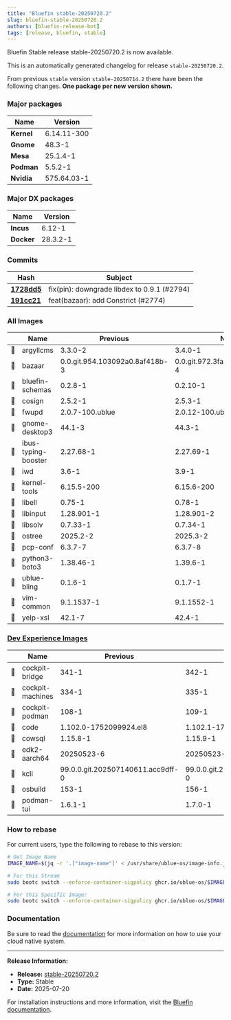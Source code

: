 ```yaml
---
title: "Bluefin stable-20250720.2"
slug: bluefin-stable-20250720.2
authors: [bluefin-release-bot]
tags: [release, bluefin, stable]
---
```


Bluefin Stable release stable-20250720.2 is now available.

<!--truncate-->

This is an automatically generated changelog for release `stable-20250720.2`.

From previous `stable` version `stable-20250714.2` there have been the following changes. **One package per new version shown.**

### Major packages

| Name       | Version     |
| ---------- | ----------- |
| **Kernel** | 6.14.11-300 |
| **Gnome**  | 48.3-1      |
| **Mesa**   | 25.1.4-1    |
| **Podman** | 5.5.2-1     |
| **Nvidia** | 575.64.03-1 |

### Major DX packages

| Name       | Version  |
| ---------- | -------- |
| **Incus**  | 6.12-1   |
| **Docker** | 28.3.2-1 |

### Commits

| Hash                                                                                               | Subject                                     |
| -------------------------------------------------------------------------------------------------- | ------------------------------------------- |
| **[1728dd5](https://github.com/ublue-os/bluefin/commit/1728dd534b689d21102f3bfe58a024b9dbfbe22b)** | fix(pin): downgrade libdex to 0.9.1 (#2794) |
| **[191cc21](https://github.com/ublue-os/bluefin/commit/191cc2195386711de6091f0247b2867103737a0e)** | feat(bazaar): add Constrict (#2774)         |

### All Images

|     | Name                | Previous                       | New                            |
| --- | ------------------- | ------------------------------ | ------------------------------ |
| 🔄  | argyllcms           | 3.3.0-2                        | 3.4.0-1                        |
| 🔄  | bazaar              | 0.0.git.954.103092a0.8af418b-3 | 0.0.git.972.3fa6ddb7.7bca83c-4 |
| 🔄  | bluefin-schemas     | 0.2.8-1                        | 0.2.10-1                       |
| 🔄  | cosign              | 2.5.2-1                        | 2.5.3-1                        |
| 🔄  | fwupd               | 2.0.7-100.ublue                | 2.0.12-100.ublue               |
| 🔄  | gnome-desktop3      | 44.1-3                         | 44.3-1                         |
| 🔄  | ibus-typing-booster | 2.27.68-1                      | 2.27.69-1                      |
| 🔄  | iwd                 | 3.6-1                          | 3.9-1                          |
| 🔄  | kernel-tools        | 6.15.5-200                     | 6.15.6-200                     |
| 🔄  | libell              | 0.75-1                         | 0.78-1                         |
| 🔄  | libinput            | 1.28.901-1                     | 1.28.901-2                     |
| 🔄  | libsolv             | 0.7.33-1                       | 0.7.34-1                       |
| 🔄  | ostree              | 2025.2-2                       | 2025.3-2                       |
| 🔄  | pcp-conf            | 6.3.7-7                        | 6.3.7-8                        |
| 🔄  | python3-boto3       | 1.38.46-1                      | 1.39.6-1                       |
| 🔄  | ublue-bling         | 0.1.6-1                        | 0.1.7-1                        |
| 🔄  | vim-common          | 9.1.1537-1                     | 9.1.1552-1                     |
| 🔄  | yelp-xsl            | 42.1-7                         | 42.4-1                         |

### [Dev Experience Images](https://docs.projectbluefin.io/bluefin-dx)

|     | Name             | Previous                          | New                               |
| --- | ---------------- | --------------------------------- | --------------------------------- |
| 🔄  | cockpit-bridge   | 341-1                             | 342-1                             |
| 🔄  | cockpit-machines | 334-1                             | 335-1                             |
| 🔄  | cockpit-podman   | 108-1                             | 109-1                             |
| 🔄  | code             | 1.102.0-1752099924.el8            | 1.102.1-1752598767.el8            |
| 🔄  | cowsql           | 1.15.8-1                          | 1.15.9-1                          |
| 🔄  | edk2-aarch64     | 20250523-6                        | 20250523-11                       |
| 🔄  | kcli             | 99.0.0.git.202507140611.acc9dff-0 | 99.0.0.git.202507170819.c6f1c4c-0 |
| 🔄  | osbuild          | 153-1                             | 156-1                             |
| 🔄  | podman-tui       | 1.6.1-1                           | 1.7.0-1                           |

### How to rebase

For current users, type the following to rebase to this version:

```bash
# Get Image Name
IMAGE_NAME=$(jq -r '.["image-name"]' < /usr/share/ublue-os/image-info.json)

# For this Stream
sudo bootc switch --enforce-container-sigpolicy ghcr.io/ublue-os/$IMAGE_NAME:stable

# For this Specific Image:
sudo bootc switch --enforce-container-sigpolicy ghcr.io/ublue-os/$IMAGE_NAME:stable-20250720.2
```

### Documentation

Be sure to read the [documentation](https://docs.projectbluefin.io/) for more information
on how to use your cloud native system.

---

**Release Information:**

- **Release:** [stable-20250720.2](https://github.com/ublue-os/bluefin/releases/tag/stable-20250720.2)
- **Type:** Stable
- **Date:** 2025-07-20

For installation instructions and more information, visit the [Bluefin documentation](https://docs.projectbluefin.io/).
